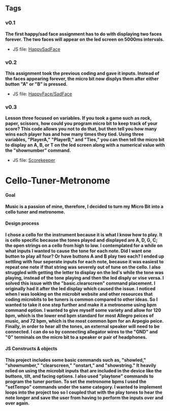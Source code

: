 ## Tags

### v0.1

**The first happy/sad face assignment has to do with displaying two faces forever. The two faces will appear on the led screen on 5000ms intervals.** 
* JS file: [HappySadFace](https://github.com/csmit353/Project-Step-1.git*)

### v0.2

**This assignment took the previous coding and gave it inputs. Instead of the faces appearing forever, the micro bit now displys them after either button "A" or "B" is pressed.**
* JS file: [HappyFace/SadFace](https://github.com/csmit353/Happy-Sad-Face.git*)
  
### v0.3

**Lesson three focused on variables. If you took a game such as rock, paper, scissors, how could you program micro bit to keep track of your score? This code allows you not to do that, but then tell you how many wins each player has and how many times they tied. Using three variables, "PlayerA," "PlayerB," and "Ties," you can then tell the micro bit to display an A, B, or T on the led screen along with a numerical value with the "shownumber" command.**
* JS file: [Scorekeeper](https://github.com/csmit353/ScoreKeeper.git)

# Cello-Tuner-Metronome

#### Goal

**Music is a passion of mine, therefore, I decided to turn my Micro Bit into a cello tuner and metronome.**

#### Design process

**I chose a cello for the instrument because it is what I know how to play. It is cello specific because the tones played and displayed are A, D, G, C; the open strings on a cello from high to low. I contemplated for a while on what inputs I wanted to cause the tone for each note. Did I want one button to play all four? Or have buttons A and B play two each? I ended up settling with four seperate inputs for each note, because it was easiest to repeat one note if that string was severely out of tune on the cello. I also struggled with getting the letter to display on the led's while the tone was playing, instead of the tone playing and then the led disply or vise versa. I solved this issue with the "basic.clearscreen" command placement. I originally had it after the led display which caused the issue. I noticed when I was looking on the microbit website and other resources that coding microbits to be tuners is common compared to other ideas. So I wanted to take it one step further and make it a metronome using bpm command option. I wanted to give myself some variety and allow for 120 bpm, which is the lower end bpm standard for most Allegro peices of music, and 72 bpm, which is the most common bpm for an Arpegio peice. Finally, in order to hear all the tones, an external speaker will need to be connected. I can do so by connecting allegator wires to the "GND" and "0" terminals on the micro bit to a speaker or pair of headphones.**

#### JS Constructs & objects

**This project includes some basic commands such as, "showled," "shownumber," "clearscreen," "onstart," and "showstring." It heavily relied on using the microbit inputs that are included in the device like the buttons, tilt, and facing options. I also used "playtone" commands to program the tuner portion. To set the metronome bpms I used the "setTempo" commands under the same category. I wanted to implement loops into the project too so I coupled that with the play tones to hear the note longer and save the user from having to perform the inputs over and over again.**


